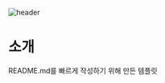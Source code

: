 ![header](https://capsule-render.vercel.app/api?type=wave&color=6684F3&height=300&section=header&text=project%20title&fontSize=90)
# 소개
README.md를 빠르게 작성하기 위해 만든 템플릿
